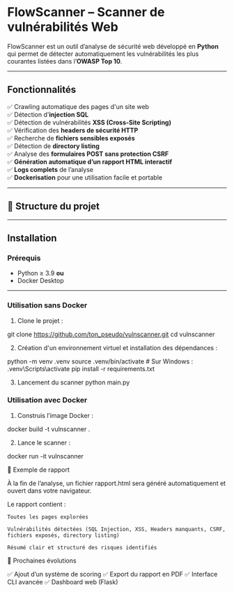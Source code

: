 # FlowScanner – Scanner de vulnérabilités Web

FlowScanner est un outil d’analyse de sécurité web développé en **Python** qui permet de détecter automatiquement les vulnérabilités les plus courantes listées dans l’**OWASP Top 10**.

---

## Fonctionnalités

✅ Crawling automatique des pages d'un site web  
✅ Détection d'**injection SQL**  
✅ Détection de vulnérabilités **XSS (Cross-Site Scripting)**  
✅ Vérification des **headers de sécurité HTTP**  
✅ Recherche de **fichiers sensibles exposés**  
✅ Détection de **directory listing**  
✅ Analyse des **formulaires POST sans protection CSRF**  
✅ **Génération automatique d’un rapport HTML interactif**  
✅ **Logs complets** de l’analyse  
✅ **Dockerisation** pour une utilisation facile et portable

---

## 📂 Structure du projet


---

## Installation

### Prérequis
- Python ≥ 3.9 **ou**
- Docker Desktop

---

### Utilisation sans Docker

1. Clone le projet :

git clone https://github.com/ton_pseudo/vulnscanner.git
cd vulnscanner

2. Création d'un environnement virtuel et installation des dépendances :

python -m venv .venv
source .venv/bin/activate   # Sur Windows : .venv\Scripts\activate
pip install -r requirements.txt

3. Lancement du scanner
python main.py

### Utilisation avec Docker

1. Construis l’image Docker :

docker build -t vulnscanner .

2. Lance le scanner :

docker run -it vulnscanner

📄 Exemple de rapport

À la fin de l’analyse, un fichier rapport.html sera généré automatiquement et ouvert dans votre navigateur.

Le rapport contient :

    Toutes les pages explorées

    Vulnérabilités détectées (SQL Injection, XSS, Headers manquants, CSRF, fichiers exposés, directory listing)

    Résumé clair et structuré des risques identifiés


🎯 Prochaines évolutions

✅ Ajout d’un système de scoring
✅ Export du rapport en PDF
✅ Interface CLI avancée
✅ Dashboard web (Flask)
